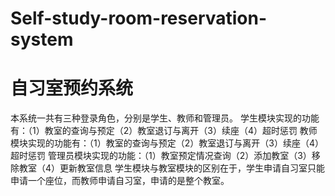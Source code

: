 # Self-study-room-reservation-system
# 自习室预约系统
本系统一共有三种登录角色，分别是学生、教师和管理员。
学生模块实现的功能有：（1）教室的查询与预定（2）教室退订与离开（3）续座（4）超时惩罚
教师模块实现的功能有：（1）教室的查询与预定（2）教室退订与离开（3）续座（4）超时惩罚
管理员模块实现的功能：（1）教室预定情况查询（2）添加教室（3）移除教室（4）更新教室信息
学生模块与教室模块的区别在于，学生申请自习室只能申请一个座位，而教师申请自习室，申请的是整个教室。
